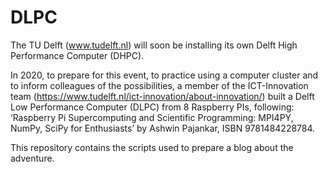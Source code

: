 # DLPC

The TU Delft (www.tudelft.nl) will soon be installing its own Delft High Performance Computer (DHPC).

In 2020, to prepare for this event, to practice using a computer cluster and to inform colleagues of the possibilities, a member of the ICT-Innovation team (https://www.tudelft.nl/ict-innovation/about-innovation/) built a Delft Low Performance Computer (DLPC) from 8 Raspberry PIs, following:
‘Raspberry Pi Supercomputing and Scientific Programming: MPI4PY, NumPy, SciPy for Enthusiasts’ by Ashwin Pajankar, ISBN 9781484228784.

This repository contains the scripts used to prepare a blog about the adventure.
